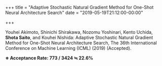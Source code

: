 +++
title = "Adaptive Stochastic Natural Gradient Method for One-Shot Neural Architecture Search"
date = "2019-05-19T21:12:00-00:00"

+++

Youhei Akimoto, Shinichi Shirakawa, Nozomu Yoshinari, Kento Uchida, 
**Shota Saito**, and Kouhei Nishida: Adaptive Stochastic Natural Gradient 
Method for One-Shot Neural Architecture Search, The 36th International 
Conference on Machine Learning (ICML) (2019) (Accepted).  

**※ Acceptance Rate: 773 / 3424 ≒ 22.6%**

<!--more-->